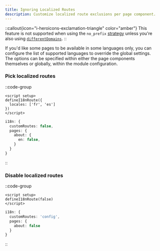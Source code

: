 ```yaml
---
title: Ignoring Localized Routes
description: Customize localized route exclusions per page component.
---
```


::callout{icon="i-heroicons-exclamation-triangle" color="amber"}
This feature is not supported when using the `no_prefix` [strategy](/docs/guide) unless you're also using [`differentDomains`](/docs/guide/different-domains).
::

If you'd like some pages to be available in some languages only, you can configure the list of supported languages to override the global settings. The options can be specified within either the page components themselves or globally, within the module configuration.

### Pick localized routes

::code-group

```vue [pages/about.vue]
<script setup>
defineI18nRoute({
  locales: ['fr', 'es']
})
</script>
```

```ts [nuxt.config.ts]
i18n: {
  customRoutes: false,
  pages: {
    about: {
      en: false,
    }
  }
}
```

::

### Disable localized routes

::code-group

```vue [pages/about.vue]
<script setup>
defineI18nRoute(false)
</script>
```

```ts {}[nuxt.config.ts]
i18n: {
  customRoutes: 'config',
  pages: {
    about: false
  }
}
```

::

